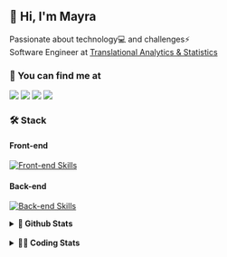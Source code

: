 ## 👋 Hi, I'm Mayra

Passionate about technology💻 and challenges⚡  
Software Engineer at [Translational Analytics & Statistics](https://www.trans-stat.com/)

### 💬 You can find me at

<a href="https://mayra.dev" target="_blank" rel="noopener"><img src="https://img.shields.io/badge/-mayra.dev-005FED?style=flat&logo=Google-chrome&logoColor=white"/></a>
<a href="https://linkedin.com/in/mayraamaral" target="_blank" rel="noopener"><img src="https://img.shields.io/badge/-/mayraamaral-0077B5?style=flat&logo=Linkedin&logoColor=white"/></a>
<a href="mailto:mayra@mayra.dev" target="_blank" rel="noopener"><img src="https://img.shields.io/badge/-mayra@mayra.dev-D14836?style=flat&logo=Gmail&logoColor=white"/></a>
<a href="" target="_blank" rel="noopener"><img src="https://img.shields.io/badge/-mayraamaral-7289DA?style=flat&logo=Discord&logoColor=white"/></a>

### 🛠️ Stack
#### Front-end

[![Front-end Skills](https://skillicons.dev/icons?i=react,next,angular,redux,styledcomponents,html,css,sass,js,ts,figma)](https://skillicons.dev)
#### Back-end

[![Back-end Skills](https://skillicons.dev/icons?i=nodejs,ts,aws,java,spring,postgres,mysql,git,linux,bash,docker,jenkins)](https://skillicons.dev)
  

<details>
    <summary><strong>📌 Github Stats</strong></summary>
    <br />
    <div align="center">
        <table>
      <td><img height="160em" src="https://github-readme-stats.vercel.app/api?username=mayraamaral&show_icons=true&theme=algolia&hide_border=true&hide=stars&count_private=true" alt="Readme stats"></td>
      <td><img height="160em" src="https://github-readme-stats.vercel.app/api/top-langs/?username=mayraamaral&&layout=compact&&theme=algolia&hide_border=true&langs_count=6" alt="Language stats"></td>
       </table>
  </div> 
    

  <p align="center">
    <img src="https://github-readme-streak-stats.herokuapp.com?user=mayraamaral&theme=dark&hide_border=true&date_format=j%20M%5B%20Y%5D&locale=pt-br&background=050F2C&ring=0195DD&fire=23AA7D&currStreakLabel=23AA7D" alt="Streak stats">
  </p> 
</details>

<br />

<details>
  <summary><strong>👩‍💻 Coding Stats</strong></summary>
  <br />
  
  <!--START_SECTION:waka-->
![Code Time](http://img.shields.io/badge/Code%20Time-1%2C011%20hrs%2015%20mins-blue)

**🐱 My GitHub Data** 

> 📦 640.8 kB Used in GitHub's Storage 
 > 
> 🏆 789 Contributions in the Year 2025
 > 
> 🚫 Not Opted to Hire
 > 
> 📜 66 Public Repositories 
 > 
> 🔑 35 Private Repositories 
 > 
**I'm an Early 🐤** 

```text
🌞 Morning                874 commits         ███░░░░░░░░░░░░░░░░░░░░░░   12.73 % 
🌆 Daytime                3772 commits        ██████████████░░░░░░░░░░░   54.96 % 
🌃 Evening                1879 commits        ███████░░░░░░░░░░░░░░░░░░   27.38 % 
🌙 Night                  338 commits         █░░░░░░░░░░░░░░░░░░░░░░░░   04.92 % 
```
📅 **I'm Most Productive on Wednesday** 

```text
Monday                   1269 commits        █████░░░░░░░░░░░░░░░░░░░░   18.49 % 
Tuesday                  1264 commits        █████░░░░░░░░░░░░░░░░░░░░   18.42 % 
Wednesday                1418 commits        █████░░░░░░░░░░░░░░░░░░░░   20.66 % 
Thursday                 1101 commits        ████░░░░░░░░░░░░░░░░░░░░░   16.04 % 
Friday                   1062 commits        ████░░░░░░░░░░░░░░░░░░░░░   15.47 % 
Saturday                 309 commits         █░░░░░░░░░░░░░░░░░░░░░░░░   04.50 % 
Sunday                   440 commits         ██░░░░░░░░░░░░░░░░░░░░░░░   06.41 % 
```


📊 **This Week I Spent My Time On** 

```text
🕑︎ Time Zone: America/Sao_Paulo

💬 Programming Languages: 
TypeScript               11 hrs 18 mins      ███████████████████████░░   91.22 % 
Other                    25 mins             █░░░░░░░░░░░░░░░░░░░░░░░░   03.42 % 
JSON                     11 mins             ░░░░░░░░░░░░░░░░░░░░░░░░░   01.59 % 
Git Config               10 mins             ░░░░░░░░░░░░░░░░░░░░░░░░░   01.41 % 
Bash                     6 mins              ░░░░░░░░░░░░░░░░░░░░░░░░░   00.90 % 

🔥 Editors: 
Cursor                   10 hrs 59 mins      ██████████████████████░░░   88.71 % 
VS Code                  1 hr 24 mins        ███░░░░░░░░░░░░░░░░░░░░░░   11.29 % 

💻 Operating System: 
Linux                    12 hrs 23 mins      █████████████████████████   100.00 % 
```

**I Mostly Code in Java** 

```text
Java                     118 repos           ███████░░░░░░░░░░░░░░░░░░   28.57 % 
JavaScript               92 repos            ██████░░░░░░░░░░░░░░░░░░░   22.28 % 
TypeScript               77 repos            █████░░░░░░░░░░░░░░░░░░░░   18.64 % 
Python                   3 repos             ░░░░░░░░░░░░░░░░░░░░░░░░░   00.73 % 
PHP                      2 repos             ░░░░░░░░░░░░░░░░░░░░░░░░░   00.48 % 
```




 Last Updated on 30/09/2025 19:20:31 UTC
<!--END_SECTION:waka-->

</details>
